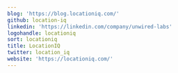 ```yaml
---
blog: 'https://blog.locationiq.com/'
github: location-iq
linkedin: 'https://linkedin.com/company/unwired-labs'
logohandle: locationiq
sort: locationiq
title: LocationIQ
twitter: location_iq
website: 'https://locationiq.com/'
---
```

